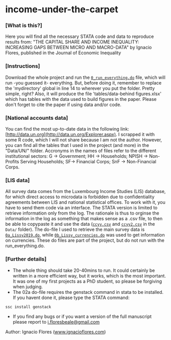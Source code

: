 # income-under-the-carpet

### [What is this?]
Here you will find all the necessary STATA code and data to reproduce results from: "THE CAPITAL SHARE AND INCOME INEQUALITY: INCREASING GAPS BETWEEN MICRO AND MACRO-DATA" by Ignacio Flores, published in the Journal of Economic Inequality

### [Instructions] 
Download the whole project and run the [`0_run_everything.do`](code/0_run_everything.do) file, which will run -you guessed it- everything. But, before doing it, remember to replace the 'mydirectory' global in line 14 to wherever you put the folder. Pretty simple, right? Also, it will produce the file 'tables/data-behind figures.xlsx' which has tables with the data used to build figures in the paper. Please don't forget to cite the paper if using data and/or code.

### [National accounts data]
You can find the most up-to-date data in the following link: [http://data.un.org](http://data.un.org/Explorer.aspx). I scrapped it with some R code, which I will not share because I am not the author. However, you can find all the tables that I used in the project (and more) in the "Data/UN/" folder. Accronyms in the names of files refer to the different institutional sectors: G -> Government; HH -> Households; NPISH -> Non-Profits Serving Households; SF-> Financial Corps; SnF -> Non-Financial Corps. 

### [LIS data] 
All survey data comes from the Luxembourg Income Studies (LIS) database, for which direct access to microdata is forbidden due to confidentiality agreements between LIS and national statistical offices. To work with it, you have to send them code via an interface. The STATA version is limited to retrieve information only from the log. The rationale is thus to orginse the information in the log as something that makes sense as a .csv file, to then be able to copypaste it and use the data ([`ccyy.csv`](Data/ccyy.csv) and [`ccyy2.csv`](Data/ccyy2.csv) in the `Data/` folder). The do-file I used to retrieve the main survey data is [`0a_Lissy2019.do`](code/0a_Lissy2019.do), while [`0b_Lissy_currencies.do`](code/0b_Lissy_currencies.do) was used to get information on currencies. These do files are part of the project, but do not run with the run_everything.do. 
  
 ### [Further details]
- The whole thing should take 20-40mins to run. It could certainly be written in a more efficient way, but it works, which is the most important. It was one of my first projects as a PhD student, so please be forgiving when judging. 
- The 02a do-file requires the genstack command in stata to be installed. If you havent done it, please type the STATA command:
```
ssc install genstack 
```
- If you find any bugs or if you want a version of the full manuscript please report to i.floresbeale@gmail.com
  
Author: Ignacio Flores (www.ignacioflores.com)


